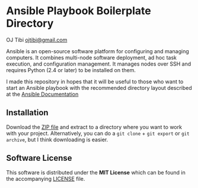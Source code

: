 # Ansible Playbook Boilerplate Directory

OJ Tibi [ojtibi@gmail.com](mailto:ojtibi@gmail.com)

Ansible is an open-source software platform for configuring and managing computers. It combines multi-node software deployment, ad hoc task execution, and configuration management. It manages nodes over SSH and requires Python (2.4 or later) to be installed on them.

I made this repository in hopes that it will be useful to those who want
to start an Ansible playbook with the recommended directory layout
described at the [Ansible Documentation](http://docs.ansible.com/playbooks_best_practices.html)

## Installation

Download the [ZIP file](https://github.com/ojtibi/ansible-boilerplate/archive/master.zip) and extract to a directory where you want to work with your project. Alternatively, you can do a `git clone` + `git export` or `git archive`, but I think downloading is easier.

## Software License

This software is distributed under the **MIT License** which can be
found in the accompanying [LICENSE](LICENSE) file.
